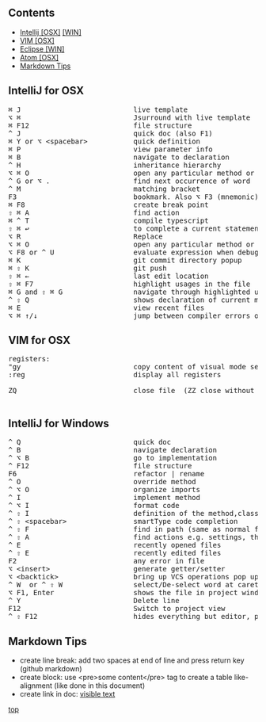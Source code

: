 ## Contents
* [Intellij \[OSX\]](#intellij-for-osx) [\[WIN\]](#intellij-for-windows)
* [VIM \[OSX\]](#vim-for-osx)
* [Eclipse \[WIN\]](#eclipse-windows)
* [Atom \[OSX\]](#atom-osx)
* [Markdown Tips](#markdown-tips)


## IntelliJ for OSX

<pre>
⌘ J                           live template  
⌥ ⌘                           Jsurround with live template  
⌘ F12                         file structure  
^ J                           quick doc (also F1)  
⌘ Y or ⌥ &lt;spacebar&gt;           quick definition  
⌘ P                           view parameter info  
⌘ B                           navigate to declaration  
^ H                           inheritance hierarchy  
⌥ ⌘ O                         open any particular method or field in the editor quickly  
^ G or ⌥ .                    find next occurrence of word  
^ M                           matching bracket  
F3                            bookmark. Also ⌥ F3 (mnemonic) and ⌘ F3 (show bookmarks)  
⌘ F8                          create break point  
⇧ ⌘ A                         find action  
⌘ ^ T                         compile typescript  
⇧ ⌘ ↩︎                         to complete a current statement such as if, do-while, try-catch  
⌥ R                           Replace  
⌥ ⌘ O                         open any particular method or field in the editor quickly  
⌥ F8 or ^ U                   evaluate expression when debug  
⌘ K                           git commit directory popup  
⌘ ⇧ K                         git push  
⇧ ⌘ ←                         last edit location  
⇧ ⌘ F7                        highlight usages in the file  
⌘ G and ⇧ ⌘ G                 navigate through highlighted usages  
^ ⇧ Q                         shows declaration of current method  
⌘ E                           view recent files  
⌥ ⌘ ↑/↓                       jump between compiler errors or search results
</pre>

## VIM for OSX

<pre>
registers:
"gy                           copy content of visual mode selection in register, "gp to paste  
:reg                          display all registers

ZQ                            close file  (ZZ close without saving)

</pre>



## IntelliJ for Windows  

<pre>
^ Q                           quick doc
^ B                           navigate declaration
^ ⌥ B                         go to implementation
^ F12                         file structure  
F6                            refactor | rename  
^ O                           override method  
^ ⌥ O                         organize imports  
^ I                           implement method  
^ ⌥ I                         format code  
^ ⇧ I                         definition of the method,class where cursor is pointing    
^ ⇧ &lt;spacebar&gt;                smartType code completion  
^ ⇧ F                         find in path (same as normal find but searches all source files  
^ ⇧ A                         find actions e.g. settings, their shortcut if exists  
^ E                           recently opened files  
^ ⇧ E                         recently edited files  
F2                            any error in file  
⌥ &lt;insert&gt;                    generate getter/setter  
⌥ &lt;backtick&gt;                  bring up VCS operations pop up dialogue (++)  
^ W  or ^ ⇧ W                 select/De-select word at caret (repeat to expand to enclosing expressions)  
⌥ F1, Enter                   shows the file in project window   
^ Y                           Delete line  
F12                           Switch to project view  
^ ⇧ F12                       hides everything but editor, press again restore  
</pre>


## Markdown Tips

- create line break: add two spaces at end of line and press return key (github markdown)  
- create block: use &lt;pre&gt;some content&lt;/pre&gt; tag to create a table like-alignment (like done in this document)  
- create link in doc:  [visible text](#title-to-link-to)


<a href="#top">top</a>
